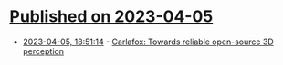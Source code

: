# [Published on 2023-04-05](index.md)

* [2023-04-05, 18:51:14](https://lobste.rs/s/mvf8e8/carlafox_towards_reliable_open_source_3d) - [Carlafox: Towards reliable open-source 3D perception](https://www.collabora.com/news-and-blog/blog/2023/04/05/carlafox-towards-reliable-open-source-3d-perception/)
